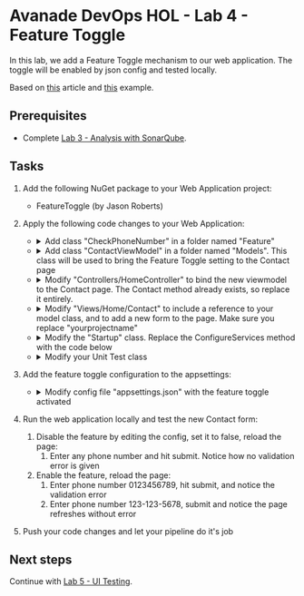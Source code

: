# Avanade DevOps HOL - Lab 4 - Feature Toggle

In this lab, we add a Feature Toggle mechanism to our web application. The toggle will be enabled by json config and tested locally.

Based on [this](https://microsoft.github.io/PartsUnlimited/apm/200.6x-APM-FeatureFlagforWebapps.html) article and [this](https://github.com/jason-roberts/FeatureToggle/tree/master/src/Examples/AspDotNetCoreExample) example.

## Prerequisites

- Complete [Lab 3 - Analysis with SonarQube](lab-3-analysis-with-sonarqube.md).

## Tasks

1. Add the following NuGet package to your Web Application project:
    - FeatureToggle (by Jason Roberts)

1. Apply the following code changes to your Web Application:

    - <details><summary>Add class "CheckPhoneNumber" in a folder named "Feature"</summary>

        ```csharp
        public class CheckPhoneNumber : SimpleFeatureToggle { }
        ```
    </details>

    - <details><summary>Add class "ContactViewModel" in a folder named "Models". This class will be used to bring the Feature Toggle setting to the Contact page</summary>

        ```csharp
        public class ContactViewModel
        {
            public IFeatureToggle CheckPhoneNumber { get; set; }

            public string Name { get; set; }

            public int PhoneNumber { get; set; }
        }
        ```
    </details>

    - <details><summary>Modify "Controllers/HomeController" to bind the new viewmodel to the Contact page. The Contact method already exists, so replace it entirely.</summary>

        ```csharp
        ...

        private readonly CheckPhoneNumber _checkPhoneNumber;

        public HomeController(CheckPhoneNumber checkPhoneNumber)
        {
            _checkPhoneNumber = checkPhoneNumber;
        }

        ...

        public IActionResult Contact()
        {
            ViewData["Message"] = "Your contact page.";

            return View(new ContactViewModel { CheckPhoneNumber = _checkPhoneNumber });
        }

        ...
        ```
    </details>

    - <details><summary>Modify "Views/Home/Contact" to include a reference to your model class, and to add a new form to the page. Make sure you replace "yourprojectname"</summary>

        ```csharp
        @model <yourprojectname>.Models.ContactViewModel

        ...

        <form asp-action="Contact">
            <div asp-validation-summary="ModelOnly" class="text-danger"></div>
            <div class="form-group">
                <label asp-for="Name" class="control-label"></label>
                <input asp-for="Name" class="form-control" />
                <span asp-validation-for="Name" class="text-danger"></span>
            </div>
            <div class="form-group">
                <label asp-for="PhoneNumber" class="control-label"></label>

                @if (Model.CheckPhoneNumber.FeatureEnabled)
                {
                    @Html.TextBoxFor(m => m.PhoneNumber, new { @class = "form-control", placeholder = "555-555-5555", type = "tel", pattern = "\\d{3}[\\-]\\d{3}[\\-]\\d{4}", id = "phone" })
                }
                else
                {
                    @Html.TextBoxFor(m => m.PhoneNumber, new { @class = "form-control", placeholder = "Phone Number", id = "phone" })
                }

                <span asp-validation-for="PhoneNumber" class="text-danger"></span>
            </div>
            <div class="form-group">
                <input id="submit" type="submit" value="Create" class="btn btn-default" />
            </div>
        </form>
        ```
    </details>

    - <details><summary>Modify the "Startup" class. Replace the ConfigureServices method with the code below</summary>

        ```csharp
        public class Startup
        {
            ...

            // This method gets called by the runtime. Use this method to add services to the container.
            public void ConfigureServices(IServiceCollection services)
            {
                // Set provider config so file is read from content root path
                var provider = new AppSettingsProvider { Configuration = Configuration };

                // Add your feature here
                services.AddSingleton(new CheckPhoneNumber { ToggleValueProvider = provider });

                services.AddMvc();
            }

            ...
        }

        ```
    </details>

    - <details><summary>Modify your Unit Test class</summary>

        Change every occurrence of:
        ```csharp
        HomeController controller = new HomeController();
        ```

        to:
        ```csharp
        HomeController controller = new HomeController(new CheckPhoneNumber());
        ```
    </details>


1. Add the feature toggle configuration to the appsettings:

    - <details><summary>Modify config file "appsettings.json" with the feature toggle activated</summary>

        ```json
        {
            "FeatureToggle": {
                "CheckPhoneNumber": true
            },
            "Logging": {
                "IncludeScopes": false,
                "LogLevel": {
                "Default": "Warning"
                }
            }
        }
        ```
    </details>

1. Run the web application locally and test the new Contact form:
    1. Disable the feature by editing the config, set it to false, reload the page:
        1. Enter any phone number and hit submit. Notice how no validation error is given
    1. Enable the feature, reload the page:
        1. Enter phone number 0123456789, hit submit, and notice the validation error
        1. Enter phone number 123-123-5678, submit and notice the page refreshes without error

1. Push your code changes and let your pipeline do it's job

## Next steps

Continue with [Lab 5 - UI Testing](lab-5-ui-testing.md).